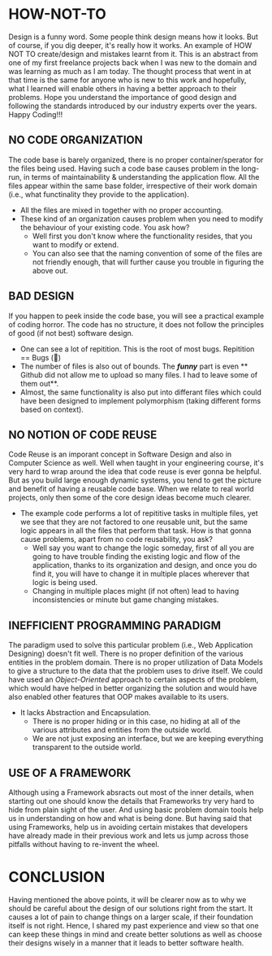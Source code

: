 # HOW-NOT-TO
Design is a funny word. Some people think design means how it looks. But of course, if you dig deeper, it's really how it works. An example of HOW NOT TO create/design and mistakes learnt from it.
This is an abstract from one of my first freelance projects back when I was new to the domain and was learning as much as I am today.
The thought process that went in at that time is the same for anyone who is new to this work and hopefully, what I learned will enable 
others in having a better approach to their problems. Hope you understand the importance of good design and following the 
standards introduced by our industry experts over the years. Happy Coding!!!

## NO CODE ORGANIZATION
The code base is barely organized, there is no proper container/sperator for the files being used. Having such a code base causes 
problem in the long-run, in terms of maintainability & understanding the application flow.
All the files appear within the same base folder, irrespective of their work domain (i.e., what functinality they provide to the application).
+ All the files are mixed in together with no proper accounting.
+ These kind of an organization causes problem when you need to modify the behaviour of your existing code. You ask how?
  - Well first you don't know where the functionality resides, that you want to modify or extend.
  - You can also see that the naming convention of some of the files are not friendly enough, that will further cause you trouble in 
    figuring the above out.

## BAD DESIGN
If you happen to peek inside the code base, you will see a practical example of coding horror. The code has no structure, it does 
not follow the principles of good (if not best) software design.
+ One can see a lot of repitition. This is the root of most bugs. Repitition == Bugs (:bug:)
+ The number of files is also out of bounds. The **_funny_** part is even ** Github did not allow me to upload so many files. I had to       leave some of them out**.
+ Almost, the same functionality is also put into differant files which could have been designed to implement polymorphism (taking
  different forms based on context).

## NO NOTION OF CODE REUSE
Code Reuse is an imporant concept in Software Design and also in Computer Science as well. Well when taught in your engineering
course, it's very hard to wrap around the idea that code reuse is ever gonna be helpful. But as you build large enough dynamic
systems, you tend to get the picture and benefit of having a reusable code base. When we relate to real world projects, only then
some of the core design ideas become much clearer.
+ The example code performs a lot of repititive tasks in multiple files, yet we see that they are not factored to one reusable 
  unit, but the same logic appears in all the files that perform that task. How is that gonna cause problems, apart from no code 
  reusability, you ask?
  - Well say you want to change the logic someday, first of all you are going to have trouble finding the existing logic and flow 
    of the application, thanks to its organization and design, and once you do find it, you will have to change it in multiple places 
    wherever that logic is being used.
  - Changing in multiple places might (if not often) lead to having inconsistencies or minute but game changing mistakes.

## INEFFICIENT PROGRAMMING PARADIGM
The paradigm used to solve this particular problem (i.e., Web Application Designing) doesn't fit well. There is no proper 
definition of the various entities in the problem domain. There is no proper utilization of Data Models to give a structure 
to the data that the problem uses to drive itself. We could have used an _Object-Oriented_ approach to certain aspects of the 
problem, which would have helped in better organizing the solution and would have also enabled other features that OOP 
makes available to its users.
+ It lacks Abstraction and Encapsulation.
  - There is no proper hiding or in this case, no hiding at all of the various attributes and entities from the outside world.
  - We are not just exposing an interface, but we are keeping everything transparent to the outside world.

## USE OF A FRAMEWORK
Although using a Framework absracts out most of the inner details, when starting out one should know the details that Frameworks 
try very hard to hide from plain sight of the user. And using basic problem domain tools help us in understanding on how and 
what is  being done. But having said that using Frameworks, help us in avoiding certain mistakes that developers have already made 
in their previous work and lets us jump across those pitfalls without having to re-invent the wheel.

# CONCLUSION
Having mentioned the above points, it will be clearer now as to why we should be careful about the design of our solutions right 
from the start. It causes a lot of pain to change things on a larger scale, if their foundation itself is not right. Hence, I shared 
my past experience and view so that one can keep these things in mind and create better solutions as well as choose their designs 
wisely in a manner that it leads to better software health.
